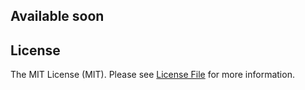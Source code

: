 
## Available soon

## License

The MIT License (MIT). Please see [License File](LICENSE.md) for more information.
